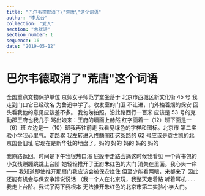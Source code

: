 ```yaml
---
title: "巴尔韦德取消了\"荒唐\"这个词语"
author: "李尤台"
collection: "爱人"
section: "急就诗"
section_number: 1
sequence: 16
date: "2019-05-12"
---
```


# 巴尔韦德取消了"荒唐"这个词语

全国重点文物保护单位
京师女子师范学堂坐落于
北京市西城区新文化街 45 号
我走到门口它已经改名
为鲁迅中学了。收发室的门卫
不让进，门外抽着烟的保安
回头看我他的意见应该差不多。
我匆匆拍照。沿此路西行一百米
应该是 53 号的克勤郡王府也我几乎
骂出娘来：王府的墙面上赫然
红字画着一（12）班下面是一（6）班
左边是一（10）班我再往前走
我看见绿色的字样和图标。北京市
第二实验小学我心里气。走路累
我左转进入佟麟阁街这条路的
62 号应该是袁世凯的北京国会旧址
它现在是新华社的地盘了。妈的
妈的
妈的
妈的
妈的

我原路返回。时间是下午我很热口渴
屁股干走路会痛这时候我看见
一个背书包的小女孩蹦蹦跳跳上台阶
她轻轻推开了王府朱红色的大门
消失在里面。我心头一痒——
我知道即使推开那扇门我应该会被保安拦住
但至少能看两眼，来都来了
因此还能有机会与保安争辩说说话
（我一个人在北京玩，我整天走着路
听着耳机......我走上台阶。我试了两下我根本
无法推开朱红色的北京市第二实验小学大门。

